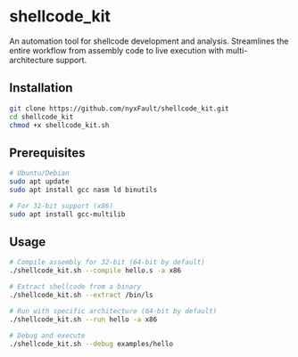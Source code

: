# shellcode_kit
An automation tool for shellcode development and analysis. Streamlines the entire workflow from assembly code to live execution with multi-architecture support.

## Installation

```bash
git clone https://github.com/nyxFault/shellcode_kit.git
cd shellcode_kit
chmod +x shellcode_kit.sh
```

## Prerequisites

```bash
# Ubuntu/Debian
sudo apt update
sudo apt install gcc nasm ld binutils

# For 32-bit support (x86)
sudo apt install gcc-multilib
```
## Usage

```bash
# Compile assembly for 32-bit (64-bit by default)
./shellcode_kit.sh --compile hello.s -a x86

# Extract shellcode from a binary
./shellcode_kit.sh --extract /bin/ls

# Run with specific architecture (64-bit by default)
./shellcode_kit.sh --run hello -a x86

# Debug and execute
./shellcode_kit.sh --debug examples/hello
```
